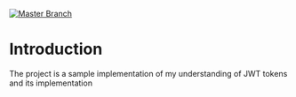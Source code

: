 [![Master Branch](https://github.com/vtapadia/understanding-jwt-myway/actions/workflows/master.yml/badge.svg)](https://github.com/vtapadia/understanding-jwt-myway/actions/workflows/master.yml)

# Introduction
The project is a sample implementation of my understanding of JWT tokens and its implementation 

